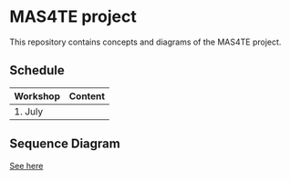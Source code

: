# MAS4TE project

This repository contains concepts and diagrams of the MAS4TE project.

## Schedule

| Workshop | Content |
|----------|---------|
| 1. July  |         |

## Sequence Diagram

[See here](./sequence_diagram.md)